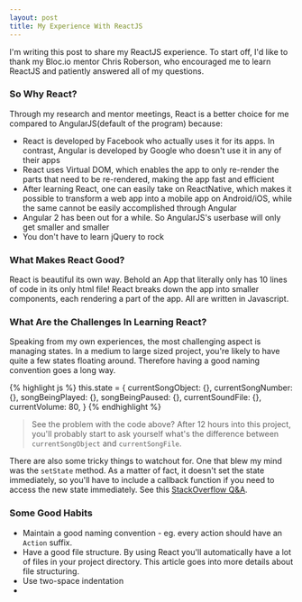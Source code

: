 ```yaml
---
layout: post
title: My Experience With ReactJS
---
```


I'm writing this post to share my ReactJS experience. To start off, I'd like to thank my Bloc.io mentor Chris Roberson, who encouraged me to learn ReactJS and patiently answered all of my questions. 

### So Why React?

Through my research and mentor meetings, React is a better choice for me compared to AngularJS(default of the program) because: 

* React is developed by Facebook who actually uses it for its apps. In contrast, Angular is developed by Google who doesn't use it in any of their apps
* React uses Virtual DOM, which enables the app to only re-render the parts that need to be re-rendered, making the app fast and efficient
* After learning React, one can easily take on ReactNative, which makes it possible to transform a web app into a mobile app on Android/iOS, while the same cannot be easily accomplished through Angular
* Angular 2 has been out for a while. So AngularJS's userbase will only get smaller and smaller
* You don't have to learn jQuery to rock

### What Makes React Good?

React is beautiful its own way. Behold an App that literally only has 10 lines of code in its only html file! React breaks down the app into smaller components, each rendering a part of the app. All are written in Javascript.

### What Are the Challenges In Learning React?

Speaking from my own experiences, the most challenging aspect is managing states. In a medium to large sized project, you're likely to have quite a few states floating around. Therefore having a good naming convention goes a long way. 

{% highlight js %}
    this.state = {
        currentSongObject: {},
        currentSongNumber: {},
        songBeingPlayed: {},
        songBeingPaused: {},
        currentSoundFile: {},
        currentVolume: 80,
    }
{% endhighlight %}

> See the problem with the code above? After 12 hours into this project, you'll probably start to ask yourself what's the difference between `currentSongObject` and `currentSongFile`.

There are also some tricky things to watchout for. One that blew my mind was the `setState` method. As a matter of fact, it doesn't set the state immediately, so you'll have to include a callback function if you need to access the new state immediately. See this [StackOverflow Q&A](https://stackoverflow.com/questions/42038590/when-to-use-react-setstate-callback).

### Some Good Habits
* Maintain a good naming convention - eg. every action should have an `Action` suffix.
* Have a good file structure. By using React you'll automatically have a lot of files in your project directory. This article goes into more details about file structuring.
* Use two-space indentation
* 